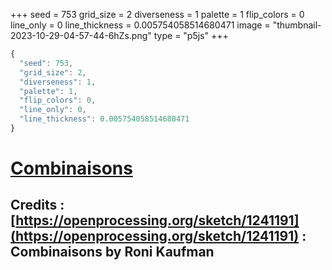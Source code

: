 +++
seed = 753
grid_size = 2
diverseness = 1
palette = 1
flip_colors = 0
line_only = 0
line_thickness = 0.005754058514680471
image = "thumbnail-2023-10-29-04-57-44-6hZs.png"
type = "p5js"
+++

~~~javascript
{
  "seed": 753,
  "grid_size": 2,
  "diverseness": 1,
  "palette": 1,
  "flip_colors": 0,
  "line_only": 0,
  "line_thickness": 0.005754058514680471
}
~~~

# [Combinaisons](https://openprocessing.org/sketch/2065396)
## Credits : [https://openprocessing.org/sketch/1241191](https://openprocessing.org/sketch/1241191) : Combinaisons by Roni Kaufman


